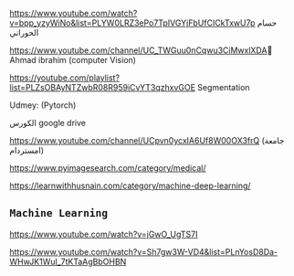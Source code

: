 https://www.youtube.com/watch?v=bpp_yzyWiNo&list=PLYW0LRZ3ePo7TpIVGYjFbUfCICkTxwU7p
حسام الحوراني

https://www.youtube.com/channel/UC_TWGuu0nCqwu3CiMwxlXDA ِ Ahmad ibrahim
(computer Vision)

https://youtube.com/playlist?list=PLZsOBAyNTZwbR08R959iCvYT3qzhxvGOE
Segmentation

Udmey: (Pytorch)

الكورس google drive

https://www.youtube.com/channel/UCpvn0ycxIA6Uf8W00OX3frQ (جامعة
امستردام)

https://www.pyimagesearch.com/category/medical/

https://learnwithhusnain.com/category/machine-deep-learning/

## `Machine Learning`
https://www.youtube.com/watch?v=jGwO_UgTS7I 

https://www.youtube.com/watch?v=Sh7gw3W-VD4&list=PLnYosD8Da-WHwJK1Wul_7tKTaAgBbOHBN
